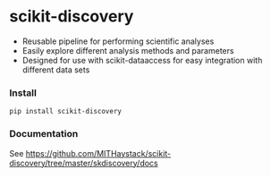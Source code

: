 # scikit-discovery

- Reusable pipeline for performing scientific analyses
- Easily explore different analysis methods and parameters
- Designed for use with scikit-dataaccess for easy integration with different data sets

### Install
```
pip install scikit-discovery
```

### Documentation

See <https://github.com/MITHaystack/scikit-discovery/tree/master/skdiscovery/docs>

